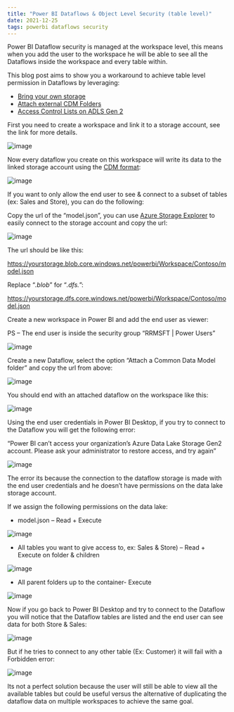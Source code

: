 ```yaml
---
title: "Power BI Dataflows & Object Level Security (table level)"
date: 2021-12-25
tags: powerbi dataflows security
---
```


Power BI Dataflow security is managed at the workspace level, this means when you add the user to the workspace he will be able to see all the Dataflows inside the workspace and every table within.

This blog post aims to show you a workaround to achieve table level permission in Dataflows by leveraging:

- [Bring your own storage](https://docs.microsoft.com/en-us/power-bi/transform-model/dataflows/dataflows-azure-data-lake-storage-integration)
- [Attach external CDM Folders](https://ssbipolar.com/2018/12/10/dataflows-in-power-bi-overview-part-7-external-cdm-folders/)
- [Access Control Lists on ADLS Gen 2](https://docs.microsoft.com/en-us/azure/storage/blobs/data-lake-storage-access-control)

First you need to create a workspace and link it to a storage account, see the link for more details.

![image](https://user-images.githubusercontent.com/10808715/147389047-ab422938-89c3-4875-98e9-03a2d10adaa1.png)

Now every dataflow you create on this workspace will write its data to the linked storage account using the [CDM format](https://docs.microsoft.com/en-us/common-data-model/):

![image](https://user-images.githubusercontent.com/10808715/147389070-1f9147f1-3f40-4a3d-9418-36724cb8b64b.png)

If you want to only allow the end user to see & connect to a subset of tables (ex: Sales and Store), you can do the following:

Copy the url of the “model.json”, you can use [Azure Storage Explorer](https://azure.microsoft.com/en-us/free/storage/search/?&ef_id=Cj0KCQiAnaeNBhCUARIsABEee8XQo0UbTtKASGrK33KIS34a7nPUPS4jXt_Pxt-yF17kyycNRVriY0oaArKpEALw_wcB:G:s&OCID=AID2200245_SEM_Cj0KCQiAnaeNBhCUARIsABEee8XQo0UbTtKASGrK33KIS34a7nPUPS4jXt_Pxt-yF17kyycNRVriY0oaArKpEALw_wcB:G:s&gclid=Cj0KCQiAnaeNBhCUARIsABEee8XQo0UbTtKASGrK33KIS34a7nPUPS4jXt_Pxt-yF17kyycNRVriY0oaArKpEALw_wcB) to easily connect to the storage account and copy the url:

![image](https://user-images.githubusercontent.com/10808715/147389090-3a2659df-721a-4f58-8a46-ebb8d5fe4bd5.png)

The url should be like this:

https://yourstorage.blob.core.windows.net/powerbi/Workspace/Contoso/model.json

Replace “*.blob*” for “*.dfs.*”:

https://yourstorage.dfs.core.windows.net/powerbi/Workspace/Contoso/model.json

Create a new workspace in Power BI and add the end user as viewer:

PS – The end user is inside the security group “RRMSFT | Power Users”

![image](https://user-images.githubusercontent.com/10808715/147389094-52e644f7-273c-4bd3-bf70-250b2c75a172.png)

Create a new Dataflow, select the option “Attach a Common Data Model folder” and copy the url from above:

![image](https://user-images.githubusercontent.com/10808715/147389098-2cb298ca-7c88-48eb-a8a9-ffcca63320d0.png)

You should end with an attached dataflow on the workspace like this:

![image](https://user-images.githubusercontent.com/10808715/147389100-192ab8c2-2ec0-4502-8ed1-41666012c37d.png)

Using the end user credentials in Power BI Desktop, if you try to connect to the Dataflow you will get the following error:

“Power BI can’t access your organization’s Azure Data Lake Storage Gen2 account. Please ask your administrator to restore access, and try again”

![image](https://user-images.githubusercontent.com/10808715/147389106-20051cf4-6f84-4cc9-8e76-6a4b8b8ab568.png)

The error its because the connection to the dataflow storage is made with the end user credentials and he doesn’t have permissions on the data lake storage account.

If we assign the following permissions on the data lake:

- model.json – Read + Execute

![image](https://user-images.githubusercontent.com/10808715/147389112-9e8f25a6-71ad-4258-b218-cffa11f61a2d.png)

- All tables you want to give access to, ex: Sales & Store) – Read + Execute on folder & children

![image](https://user-images.githubusercontent.com/10808715/147389118-acf03f4b-8c59-4e01-9296-56d68f6ecef6.png)

- All parent folders up to the container- Execute

![image](https://user-images.githubusercontent.com/10808715/147389125-01fc680e-c1c5-42ce-adb9-8107b34cfca2.png)

Now if you go back to Power BI Desktop and try to connect to the Dataflow you will notice that the Dataflow tables are listed and the end user can see data for both Store & Sales:

![image](https://user-images.githubusercontent.com/10808715/147389129-296b93a5-10cf-40d8-b4c6-7bd23897e884.png)

But if he tries to connect to any other table (Ex: Customer) it will fail with a Forbidden error:

![image](https://user-images.githubusercontent.com/10808715/147389143-f12a56e8-c15d-434e-a613-5c83f4bd83ac.png)

Its not a perfect solution because the user will still be able to view all the available tables but could be useful versus the alternative of duplicating the dataflow data on multiple workspaces to achieve the same goal.
